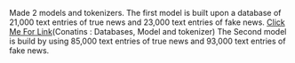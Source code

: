 Made 2 models and tokenizers.
The first model is built upon a database of 21,000 text entries of true news and 23,000 text entries of fake news.
[Click Me For Link](https://drive.google.com/drive/folders/189UjfsBH5Ur6fOx6Q4VChhIJ3O4lQ-bf?usp=sharing)(Conatins : Databases, Model and tokenizer)
The Second model is build by using 85,000 text entries of true news and 93,000 text entries of fake news.
